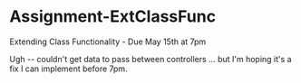 Assignment-ExtClassFunc
=======================

Extending Class Functionality - Due May 15th at 7pm

Ugh -- couldn't get data to pass between controllers ... but I'm hoping it's a fix I can implement before 7pm.

